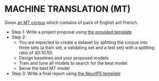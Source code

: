 # MACHINE TRANSLATION (MT)

Given [an MT corpus](http://www.statmt.org/europarl/v7/fr-en.tgz) which contains of pairs of English anf French. 
- Step 1: Write a project proposal using [the provided template](https://www.overleaf.com/read/qthqwmvrzbmq)
- Step 2:
    - You are expected to create a dataset by splitting the corpus into three sets 
    (a train set, a validating set and a test set) with a splitting ratio of 40:10:50. 
    - Design baselines and your proposed models
    - Train and tune all models to search for the best model
    - Serve the best MT model
- Step 3: Write a final report using [the NeurIPS template](https://www.overleaf.com/latex/templates/neurips-2020/mnshsmqkjsqz)
